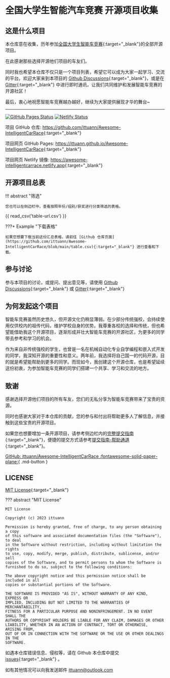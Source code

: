 # 全国大学生智能汽车竞赛 开源项目收集

## 这是什么项目

本仓库意在收集，历年参加[全国大学生智能车竞赛](https://baike.baidu.com/item/%E5%85%A8%E5%9B%BD%E5%A4%A7%E5%AD%A6%E7%94%9F%E6%99%BA%E8%83%BD%E6%B1%BD%E8%BD%A6%E7%AB%9E%E8%B5%9B){:target="\_blank"}的全部开源项目。

在此感谢那些选择开源他们项目的车友们。

同时我也希望本仓库不仅只是一个项目列表，希望它可以成为大家一起学习、交流的平台。欢迎大家来到本项目的 [Github Discussions](https://github.com/ittuann/NEFU-CMEE-DebateTeam/discussions){:target="\_blank"}，或是在 [Gitter](https://app.gitter.im/#/room/#Awesome-IntelligentCarRace:gitter.im){:target="\_blank"} 中进行即时通讯，让我们共同维护和发展智能车竞赛的开源社区！

最后，衷心地祝愿智能车竞赛越办越好，继续为大家提供展现才华的舞台~

---

[![GitHub Pages Status][github-image]][github-url]
[![Netlify Status][netlify-image]][netlify-url]

[github-image]: https://img.shields.io/github/deployments/ittuann/Awesome-IntelligentCarRace/github-pages?label=GitHub%20Pages&logo=github
[github-url]: https://ittuann.github.io/Awesome-IntelligentCarRace
[netlify-image]: https://api.netlify.com/api/v1/badges/a417caa8-be38-4fa6-8426-0d97ff68151b/deploy-status
[netlify-url]: https://awesome-intelligentcarrace.netlify.app

项目 GitHub 仓库: <https://github.com/ittuann/Awesome-IntelligentCarRace>{:target="\_blank"}

项目网页 GitHub Pages: <https://ittuann.github.io/Awesome-IntelligentCarRace>{:target="\_blank"}

项目网页 Netlify 镜像: <https://awesome-intelligentcarrace.netlify.app>{:target="\_blank"}

## 开源项目总表

!!! abstract "筛选"

    您也可以在侧边栏中，查看按照年份/组别/获奖进行分类筛选的表格。

{{ read_csv('table-url.csv') }}

???+ Example "下载表格"

    如果您想要下载当前这份汇总表格，请前往 [Github 仓库页面](https://github.com/ittuann/Awesome-IntelligentCarRace/blob/main/table.csv){:target="_blank"} 进行查看和下载。

## 参与讨论

参与本项目的讨论，或提问、提出意见等，请使用 [Github Discussions](https://github.com/ittuann/NEFU-CMEE-DebateTeam/discussions){:target="\_blank"} 或 [Gitter](https://app.gitter.im/#/room/#Awesome-IntelligentCarRace:gitter.im){:target="\_blank"}

## 为何发起这个项目

智能车竞赛虽然历史悠久，但开源文化仍稍显薄弱。在少部分传统强校，会持续使用仅供校内的祖传代码，维护学校自身的优势。我尊重各校的选择和传统，但也希望能借助我这个开源项目，逐渐形成并壮大智能车竞赛的开源社区，为更多的同学带去参考和学习的机会。

作为来自非传统强校的学生，也曾是一名在机械自动化专业自学编程和嵌入式开发的同学，我深知开源的重要性和意义。两年前，我选择将自己国一的代码开源，目的就是希望能帮助到更多的同学。而现如今，我创建这个开源仓库，也是希望延续这份初衷，为参加智能车竞赛的同学们搭建一个共享、学习和交流的地方。

## 致谢

感谢选择开源他们项目的所有车友，您们的无私分享为智能车竞赛带来了宝贵的资源。

同时也感谢大家对于本仓库的贡献，您的参与和付出将帮助更多人了解信息，并接触到这些宝贵的开源项目。

如果您也想要增加一条开源项目，请参考侧边栏内的[完整提交指南](https://ittuann.github.io/Awesome-IntelligentCarRace/contribution){:target="\_blank"}，便捷的提交方式请参考[提交指南-帮助通道](https://ittuann.github.io/Awesome-IntelligentCarRace/contribution/#_5){:target="\_blank"}。

[GitHub: ittuann/Awesome-IntelligentCarRace :fontawesome-solid-paper-plane:](https://github.com/ittuann/Awesome-IntelligentCarRace){ .md-button }

## LICENSE

[MIT License](https://github.com/ittuann/Awesome-IntelligentCarRace/blob/main/LICENSE){:target="\_blank"}

??? abstract "MIT License"

    MIT License

    Copyright (c) 2023 ittuann

    Permission is hereby granted, free of charge, to any person obtaining a copy
    of this software and associated documentation files (the "Software"), to deal
    in the Software without restriction, including without limitation the rights
    to use, copy, modify, merge, publish, distribute, sublicense, and/or sell
    copies of the Software, and to permit persons to whom the Software is
    furnished to do so, subject to the following conditions:

    The above copyright notice and this permission notice shall be included in all
    copies or substantial portions of the Software.

    THE SOFTWARE IS PROVIDED "AS IS", WITHOUT WARRANTY OF ANY KIND, EXPRESS OR
    IMPLIED, INCLUDING BUT NOT LIMITED TO THE WARRANTIES OF MERCHANTABILITY,
    FITNESS FOR A PARTICULAR PURPOSE AND NONINFRINGEMENT. IN NO EVENT SHALL THE
    AUTHORS OR COPYRIGHT HOLDERS BE LIABLE FOR ANY CLAIM, DAMAGES OR OTHER
    LIABILITY, WHETHER IN AN ACTION OF CONTRACT, TORT OR OTHERWISE, ARISING FROM,
    OUT OF OR IN CONNECTION WITH THE SOFTWARE OR THE USE OR OTHER DEALINGS IN THE
    SOFTWARE.

如遇本仓库错误信息、侵权等，请在 Github 本仓库中提交 [issues](https://github.com/ittuann/Awesome-IntelligentCarRace/issues){:target="\_blank"} 。

如有其他情况可以向我发送邮件 [ittuann@outlook.com](mailto:ittuann@outlook.com)
